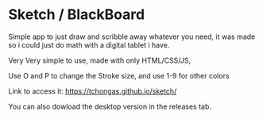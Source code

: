 # Sketch / BlackBoard

Simple app to just draw and scribble away whatever you need, it was made so i could just do math with a digital tablet i have.

Very Very simple to use, made with only HTML/CSS/JS,

Use O and P to change the Stroke size, and use 1-9 for other colors

Link to access it: https://tchongas.github.io/sketch/

You can also dowload the desktop version in the releases tab.

